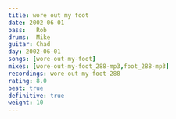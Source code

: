 ```yaml
---
title: wore out my foot
date: 2002-06-01
bass:	Rob
drums:	Mike
guitar:	Chad
day: 2002-06-01
songs: [wore-out-my-foot]
mixes: [wore-out-my-foot_288-mp3,foot_288-mp3]
recordings: wore-out-my-foot-288
rating: 8.0
best: true
definitive: true
weight: 10
---
```

